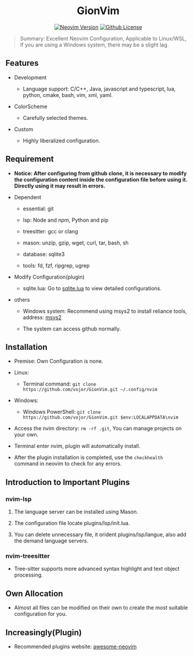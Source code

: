 <h1 align="center">GionVim</h1>

<div align="center">

[![Neovim Version](https://img.shields.io/badge/Neovim-0.11%2B-brightblue?style=flat&logo=neovim&logoColor=green)](https://github.com/neovim/neovim)
[![Github License](https://img.shields.io/github/license/vojor/GionVim?style=flat&logo=github&logoColor=orange&color=blue)](https://github.com/vojor/GionVim/blob/main/LICENSE)

</div>

> Summary: Excellent Neovim Configuration, Applicable to Linux/WSL, If you are using a Windows system, there may be a slight lag.

## Features

- Development

  - Language support: C/C++, Java, javascript and typescript, lua, python, cmake, bash, vim, xml, yaml.

- ColorScheme

  - Carefully selected themes.

- Custom

  - Highly liberalized configuration.

## Requirement

- **Notice: After configuring from github clone, it is necessary to modify the configuration content inside the configuration file before using it. Directly using it may result in errors.**

- Dependent

  - essential: git

  - lsp: Node and npm, Python and pip

  - treesitter: gcc or clang

  - mason: unzip, gzip, wget, curl, tar, bash, sh

  - database: sqlite3

  - tools: fd, fzf, ripgrep, ugrep

- Modify Configuration(plugin)

  - sqlite.lua: Go to [sqlite.lua](https://github.com/kkharji/sqlite.lua) to view detailed configurations.

- others

  - Windows system: Recommend using msys2 to install reliance tools, address: [msys2](https://www.msys2.org)

  - The system can access github normally.

## Installation

- Premise: Own Configuration is none.

- Linux:

  - Terminal command: `git clone https://github.com/vojor/GionVim.git ~/.config/nvim`

- Windows:

  - Windows PowerShell: `git clone https://github.com/vojor/GionVim.git $env:LOCALAPPDATA\nvim`

- Access the nvim directory: `rm -rf .git`, You can manage projects on your own.

- Terminal enter nvim, plugin will automatically install.

- After the plugin installation is completed, use the `checkhealth ` command in neovim to check for any errors.

## Introduction to Important Plugins

### nvim-lsp

1. The language server can be installed using Mason.

2. The configuration file locate plugins/lsp/init.lua.

3. You can delete unnecessary file, it orident plugins/lsp/langue, also add the demand language servers.

### nvim-treesitter

- Tree-sitter supports more advanced syntax highlight and text object processing.

## Own Allocation

- Almost all files can be modified on their own to create the most suitable configuration for you.

## Increasingly(Plugin)

- Recommended plugins website: [awesome-neovim](https://github.com/rockerBOO/awesome-neovim)
